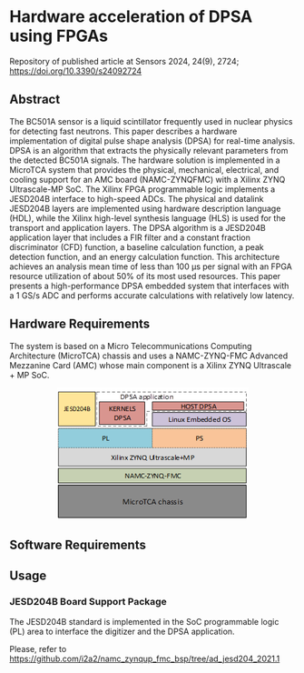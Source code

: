 # Hardware acceleration of DPSA using FPGAs
Repository of published article at Sensors 2024, 24(9), 2724; https://doi.org/10.3390/s24092724 

## Abstract

The BC501A sensor is a liquid scintillator frequently used in nuclear physics for detecting fast neutrons. This paper describes a hardware implementation of digital pulse shape analysis (DPSA) for real-time analysis. DPSA is an algorithm that extracts the physically relevant parameters from the detected BC501A signals. The hardware solution is implemented in a MicroTCA system that provides the physical, mechanical, electrical, and cooling support for an AMC board (NAMC-ZYNQFMC) with a Xilinx ZYNQ Ultrascale-MP SoC. The Xilinx FPGA programmable logic implements a JESD204B interface to high-speed ADCs. The physical and datalink JESD204B layers are implemented using hardware description language (HDL), while the Xilinx high-level synthesis language (HLS) is used for the transport and application layers. The DPSA algorithm is a JESD204B application layer that includes a FIR filter and a constant fraction discriminator (CFD) function, a baseline calculation function, a peak detection function, and an energy calculation function. This architecture achieves an analysis mean time of less than 100 μs per signal with an FPGA resource utilization of about 50% of its most used resources. This paper presents a high-performance DPSA embedded system that interfaces with a 1 GS/s ADC and performs accurate calculations with relatively low latency.

## Hardware Requirements

The system is based on a Micro Telecommunications Computing Architecture (MicroTCA) chassis and uses a NAMC-ZYNQ-FMC Advanced Mezzanine Card (AMC) whose main component is a Xilinx ZYNQ Ultrascale + MP SoC. 

<p align="center"><img src="images/hardware_elements.png"></p>

## Software Requirements

## Usage

### JESD204B Board Support Package

The JESD204B standard is implemented in the SoC programmable logic (PL) area to interface the digitizer and the DPSA application.

Please, refer to https://github.com/i2a2/namc_zynqup_fmc_bsp/tree/ad_jesd204_2021.1


